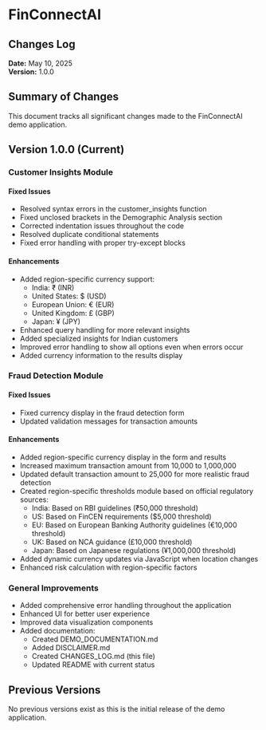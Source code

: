 # FinConnectAI
## Changes Log

**Date:** May 10, 2025  
**Version:** 1.0.0

## Summary of Changes

This document tracks all significant changes made to the FinConnectAI demo application.

## Version 1.0.0 (Current)

### Customer Insights Module

#### Fixed Issues
- Resolved syntax errors in the customer_insights function
- Fixed unclosed brackets in the Demographic Analysis section
- Corrected indentation issues throughout the code
- Resolved duplicate conditional statements
- Fixed error handling with proper try-except blocks

#### Enhancements
- Added region-specific currency support:
  - India: ₹ (INR)
  - United States: $ (USD)
  - European Union: € (EUR)
  - United Kingdom: £ (GBP)
  - Japan: ¥ (JPY)
- Enhanced query handling for more relevant insights
- Added specialized insights for Indian customers
- Improved error handling to show all options even when errors occur
- Added currency information to the results display

### Fraud Detection Module

#### Fixed Issues
- Fixed currency display in the fraud detection form
- Updated validation messages for transaction amounts

#### Enhancements
- Added region-specific currency display in the form and results
- Increased maximum transaction amount from 10,000 to 1,000,000
- Updated default transaction amount to 25,000 for more realistic fraud detection
- Created region-specific thresholds module based on official regulatory sources:
  - India: Based on RBI guidelines (₹50,000 threshold)
  - US: Based on FinCEN requirements ($5,000 threshold)
  - EU: Based on European Banking Authority guidelines (€10,000 threshold)
  - UK: Based on NCA guidance (£10,000 threshold)
  - Japan: Based on Japanese regulations (¥1,000,000 threshold)
- Added dynamic currency updates via JavaScript when location changes
- Enhanced risk calculation with region-specific factors

### General Improvements

- Added comprehensive error handling throughout the application
- Enhanced UI for better user experience
- Improved data visualization components
- Added documentation:
  - Created DEMO_DOCUMENTATION.md
  - Added DISCLAIMER.md
  - Created CHANGES_LOG.md (this file)
  - Updated README with current status

## Previous Versions

No previous versions exist as this is the initial release of the demo application.
